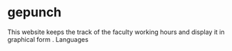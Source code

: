 # gepunch
This website keeps the track of the faculty working hours and display it in graphical form .
Languages
